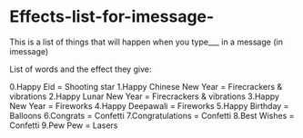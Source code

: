 # Effects-list-for-imessage-
This is a list of things that will happen when you type___ in a message (in imessage)

List of words and the effect they give:

 0.Happy Eid = Shooting star
 1.Happy Chinese New Year = Firecrackers & vibrations
 2.Happy Lunar New Year = Firecrackers & vibrations
 3.Happy New Year = Fireworks
 4.Happy Deepawali = Fireworks
 5.Happy Birthday = Balloons
 6.Congrats = Confetti
 7.Congratulations = Confetti
 8.Best Wishes = Confetti
 9.Pew Pew = Lasers

